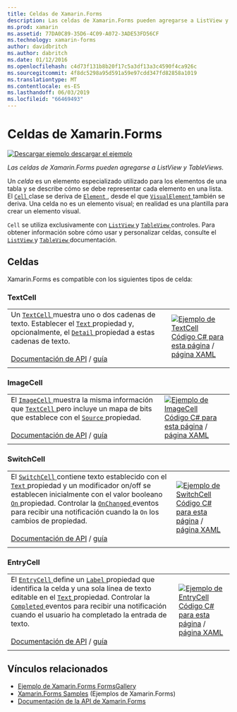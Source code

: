 ```yaml
---
title: Celdas de Xamarin.Forms
description: Las celdas de Xamarin.Forms pueden agregarse a ListView y TableViews. En este artículo se enumera las celdas incluidas en Xamarin.Forms.
ms.prod: xamarin
ms.assetid: 77DA0C89-35D6-4C09-A072-3ADE53FD56CF
ms.technology: xamarin-forms
author: davidbritch
ms.author: dabritch
ms.date: 01/12/2016
ms.openlocfilehash: c4d73f131b8b20f17c5a3df13a3c4590f4ca926c
ms.sourcegitcommit: 4f8dc5298a95d591a59e97cdd347fd82858a1019
ms.translationtype: MT
ms.contentlocale: es-ES
ms.lasthandoff: 06/03/2019
ms.locfileid: "66469493"
---
```

# <a name="xamarinforms-cells"></a>Celdas de Xamarin.Forms

[![Descargar ejemplo](~/media/shared/download.png) descargar el ejemplo](https://developer.xamarin.com/samples/xamarin-forms/FormsGallery/)

_Las celdas de Xamarin.Forms pueden agregarse a ListView y TableViews._

Un *celda* es un elemento especializado utilizado para los elementos de una tabla y se describe cómo se debe representar cada elemento en una lista. El [ `Cell` ](xref:Xamarin.Forms.Cell) clase se deriva de [ `Element` ](xref:Xamarin.Forms.Element), desde el que [ `VisualElement` ](xref:Xamarin.Forms.Element) también se deriva. Una celda no es un elemento visual; en realidad es una plantilla para crear un elemento visual.

`Cell` se utiliza exclusivamente con [ `ListView` ](views.md#listView) y [ `TableView` ](views.md#tableView) controles. Para obtener información sobre cómo usar y personalizar celdas, consulte el [ `ListView` ](~/xamarin-forms/user-interface/listview/index.md) y [ `TableView` ](~/xamarin-forms/user-interface/tableview.md) documentación.

## <a name="cells"></a>Celdas

Xamarin.Forms es compatible con los siguientes tipos de celda:

<a name="textCell" />

### <a name="textcell"></a>TextCell

|     |     |
| --- | --- |
| Un [ `TextCell` ](xref:Xamarin.Forms.TextCell) muestra uno o dos cadenas de texto. Establecer el [ `Text` ](xref:Xamarin.Forms.TextCell.Text) propiedad y, opcionalmente, el [ `Detail` ](xref:Xamarin.Forms.TextCell.Detail) propiedad a estas cadenas de texto.<br /><br />[Documentación de API](xref:Xamarin.Forms.TextCell) / [guía](~/xamarin-forms/user-interface/listview/customizing-cell-appearance.md#TextCell) | [![Ejemplo de TextCell](cells-images/TextCell.png "TextCell ejemplo")](cells-images/TextCell-Large.png#lightbox "TextCell ejemplo")<br />[Código C# para esta página](https://github.com/xamarin/xamarin-forms-samples/blob/master/FormsGallery/FormsGallery/FormsGallery/CodeExamples/TextCellDemoPage.cs) / [página XAML](https://github.com/xamarin/xamarin-forms-samples/blob/master/FormsGallery/FormsGallery/FormsGallery/XamlExamples/TextCellDemoPage.xaml) |
|     |     |

### <a name="imagecell"></a>ImageCell

|     |     |
| --- | --- |
| El [ `ImageCell` ](xref:Xamarin.Forms.ImageCell) muestra la misma información que [ `TextCell` ](#textCell) pero incluye un mapa de bits que establece con el [ `Source` ](xref:Xamarin.Forms.Image.Source) propiedad.<br /><br />[Documentación de API](xref:Xamarin.Forms.ImageCell) / [guía](~/xamarin-forms/user-interface/listview/customizing-cell-appearance.md#ImageCell) | [![Ejemplo de ImageCell](cells-images/ImageCell.png "ejemplo ImageCell")](cells-images/ImageCell-Large.png#lightbox "ImageCell ejemplo")<br />[Código C# para esta página](https://github.com/xamarin/xamarin-forms-samples/blob/master/FormsGallery/FormsGallery/FormsGallery/CodeExamples/ImageCellDemoPage.cs) / [página XAML](https://github.com/xamarin/xamarin-forms-samples/blob/master/FormsGallery/FormsGallery/FormsGallery/XamlExamples/ImageCellDemoPage.xaml) |
|     |     |

### <a name="switchcell"></a>SwitchCell

|     |     |
| --- | --- |
| El [ `SwitchCell` ](xref:Xamarin.Forms.SwitchCell) contiene texto establecido con el [ `Text` ](xref:Xamarin.Forms.SwitchCell.Text) propiedad y un modificador on/off se establecen inicialmente con el valor booleano [ `On` ](xref:Xamarin.Forms.SwitchCell.On) propiedad. Controlar la [ `OnChanged` ](xref:Xamarin.Forms.SwitchCell.OnChanged) eventos para recibir una notificación cuando la `On` los cambios de propiedad.<br /><br />[Documentación de API](xref:Xamarin.Forms.SwitchCell) / [guía](~/xamarin-forms/user-interface/tableview.md#switchcell) | [![Ejemplo de SwitchCell](cells-images/SwitchCell.png "SwitchCell ejemplo")](cells-images/SwitchCell-Large.png#lightbox "SwitchCell ejemplo")<br />[Código C# para esta página](https://github.com/xamarin/xamarin-forms-samples/blob/master/FormsGallery/FormsGallery/FormsGallery/CodeExamples/SwitchCellDemoPage.cs) / [página XAML](https://github.com/xamarin/xamarin-forms-samples/blob/master/FormsGallery/FormsGallery/FormsGallery/XamlExamples/SwitchCellDemoPage.xaml) |
|     |     |

### <a name="entrycell"></a>EntryCell

|     |     |
| --- | --- |
| El [ `EntryCell` ](xref:Xamarin.Forms.EntryCell) define un [ `Label` ](xref:Xamarin.Forms.EntryCell.Label) propiedad que identifica la celda y una sola línea de texto editable en el [ `Text` ](xref:Xamarin.Forms.EntryCell.Text) propiedad. Controlar la [ `Completed` ](xref:Xamarin.Forms.EntryCell.Completed) eventos para recibir una notificación cuando el usuario ha completado la entrada de texto.<br /><br />[Documentación de API](xref:Xamarin.Forms.EntryCell) / [guía](~/xamarin-forms/user-interface/tableview.md#entrycell) | [![Ejemplo de EntryCell](cells-images/EntryCell.png "EntryCell ejemplo")](cells-images/EntryCell-Large.png#lightbox "EntryCell ejemplo")<br />[Código C# para esta página](https://github.com/xamarin/xamarin-forms-samples/blob/master/FormsGallery/FormsGallery/FormsGallery/CodeExamples/EntryCellDemoPage.cs) / [página XAML](https://github.com/xamarin/xamarin-forms-samples/blob/master/FormsGallery/FormsGallery/FormsGallery/XamlExamples/EntryCellDemoPage.xaml) |
|     |     |


## <a name="related-links"></a>Vínculos relacionados

- [Ejemplo de Xamarin.Forms FormsGallery](https://developer.xamarin.com/samples/xamarin-forms/FormsGallery/)
- [Xamarin.Forms Samples](https://developer.xamarin.com/samples/xamarin-forms/all/) (Ejemplos de Xamarin.Forms)
- [Documentación de la API de Xamarin.Forms](https://docs.microsoft.com/dotnet/api/xamarin.forms?view=xamarin-forms)
